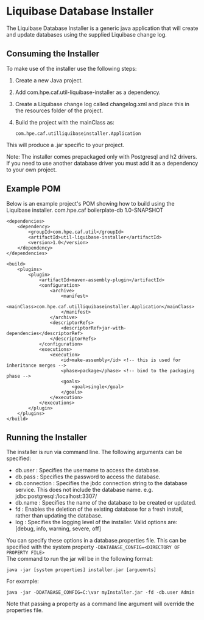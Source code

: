 # Liquibase Database Installer

The Liquibase Database Installer is a generic  java application that will create and update databases using the supplied Liquibase change log.

## Consuming the Installer
To make use of the installer use the following steps:

1. Create a new Java project.
2. Add com.hpe.caf.util-liquibase-installer as a dependency.
3. Create a Liquibase change log called changelog.xml and place this in the resources folder of the project.
4. Build the project with the mainClass as:
    
    `com.hpe.caf.utilliquibaseinstaller.Application`

This will produce a .jar specific to your project.
 
Note: The installer comes prepackaged only with Postgresql and h2 drivers. If you need to use another database driver you must add it as a dependency to your own project.

## Example POM
Below is an example project's POM showing how to build using the Liquibase installer. 
<groupId>com.hpe.caf</groupId>
<artifactId>boilerplate-db</artifactId>
<version>1.0-SNAPSHOT</version>

    <dependencies>
        <dependency>
            <groupId>com.hpe.caf.util</groupId>
            <artifactId>util-liquibase-installer</artifactId>
            <version>1.0</version>
        </dependency>
    </dependencies>

    <build>
        <plugins>
            <plugin>
                <artifactId>maven-assembly-plugin</artifactId>
                <configuration>
                    <archive>
                        <manifest>
                            <mainClass>com.hpe.caf.utilliquibaseinstaller.Application</mainClass>
                        </manifest>
                    </archive>
                    <descriptorRefs>
                        <descriptorRef>jar-with-dependencies</descriptorRef>
                    </descriptorRefs>
                </configuration>
                <executions>
                    <execution>
                        <id>make-assembly</id> <!-- this is used for inheritance merges -->
                        <phase>package</phase> <!-- bind to the packaging phase -->
                        <goals>
                            <goal>single</goal>
                        </goals>
                    </execution>
                </executions>
            </plugin>
        </plugins>
    </build>
    
## Running the Installer

The installer is run via command line. The following arguments can be specified:

*   db.user  :  Specifies the username to access the database.
*   db.pass  :  Specifies the password to access the database.
*   db.connection  : Specifies the jbdc connection string to the database service. This does not include the database name.  e.g. jdbc:postgresql:/localhost:3307/
*   db.name  :  Specifies the name of the database to be created or updated.
*   fd  :  Enables the deletion of the existing database for a fresh install, rather than updating the database.
*   log : Specifies the logging level of the installer. Valid options are: [debug, info, warning, severe, off]

You can specify these options in a database.properties file. This can be specified with the system property `-DDATABASE_CONFIG=<DIRECTORY OF PROPERTY FILE>`   
The command to run the jar will be in the following format:  

    java -jar [system properties] installer.jar [arguemnts]  

For example:   

    java -jar -DDATABASE_CONFIG=C:\var myInstaller.jar -fd -db.user Admin  
    
Note that passing a property as a command line argument will override the properties file.  